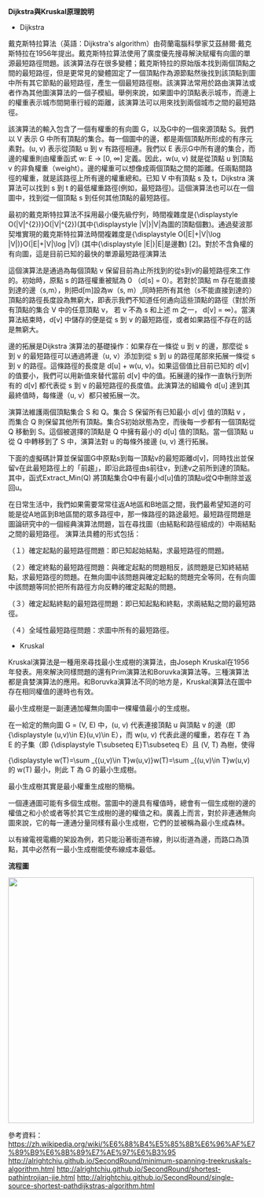 **Dijkstra與Kruskal原理說明**

* Dijkstra

戴克斯特拉算法（英語：Dijkstra's algorithm）由荷蘭電腦科學家艾茲赫爾·戴克斯特拉在1956年提出。戴克斯特拉算法使用了廣度優先搜尋解決賦權有向圖的單源最短路徑問題。該演算法存在很多變體；戴克斯特拉的原始版本找到兩個頂點之間的最短路徑，但是更常見的變體固定了一個頂點作為源節點然後找到該頂點到圖中所有其它節點的最短路徑，產生一個最短路徑樹。該演算法常用於路由演算法或者作為其他圖演算法的一個子模組。舉例來說，如果圖中的頂點表示城市，而邊上的權重表示城市間開車行經的距離，該演算法可以用來找到兩個城市之間的最短路徑。

該演算法的輸入包含了一個有權重的有向圖 G，以及G中的一個來源頂點 S。我們以 V 表示 G 中所有頂點的集合。每一個圖中的邊，都是兩個頂點所形成的有序元素對。(u, v) 表示從頂點 u 到 v 有路徑相連。我們以 E 表示G中所有邊的集合，而邊的權重則由權重函式 w: E → [0, ∞] 定義。因此，w(u, v) 就是從頂點 u 到頂點 v 的非負權重（weight）。邊的權重可以想像成兩個頂點之間的距離。任兩點間路徑的權重，就是該路徑上所有邊的權重總和。已知 V 中有頂點 s 及 t，Dijkstra 演算法可以找到 s 到 t 的最低權重路徑(例如，最短路徑)。這個演算法也可以在一個圖中，找到從一個頂點 s 到任何其他頂點的最短路徑。

最初的戴克斯特拉算法不採用最小優先級佇列，時間複雜度是{\displaystyle O(|V|^{2})}O(|V|^{2})(其中{\displaystyle |V|}|V|為圖的頂點個數)。通過斐波那契堆實現的戴克斯特拉算法時間複雜度是{\displaystyle O(|E|+|V|\log |V|)}O(|E|+|V|\log |V|) (其中{\displaystyle |E|}|E|是邊數) [2]。對於不含負權的有向圖，這是目前已知的最快的單源最短路徑演算法


這個演算法是通過為每個頂點 v 保留目前為止所找到的從s到v的最短路徑來工作的。初始時，原點 s 的路徑權重被賦為 0 （d[s] = 0）。若對於頂點 m 存在能直接到達的邊（s,m），則把d[m]設為w（s, m）,同時把所有其他（s不能直接到達的）頂點的路徑長度設為無窮大，即表示我們不知道任何通向這些頂點的路徑（對於所有頂點的集合 V 中的任意頂點 v， 若 v 不為 s 和上述 m 之一， d[v] = ∞）。當演算法結束時，d[v] 中儲存的便是從 s 到 v 的最短路徑，或者如果路徑不存在的話是無窮大。

邊的拓展是Dijkstra 演算法的基礎操作：如果存在一條從 u 到 v 的邊，那麼從 s 到 v 的最短路徑可以通過將邊（u, v）添加到從 s 到 u 的路徑尾部來拓展一條從 s 到 v 的路徑。這條路徑的長度是 d[u] + w(u, v)。如果這個值比目前已知的 d[v] 的值要小，我們可以用新值來替代當前 d[v] 中的值。拓展邊的操作一直執行到所有的 d[v] 都代表從 s 到 v 的最短路徑的長度值。此演算法的組織令 d[u] 達到其最終值時，每條邊（u, v）都只被拓展一次。

演算法維護兩個頂點集合 S 和 Q。集合 S 保留所有已知最小 d[v] 值的頂點 v ，而集合 Q 則保留其他所有頂點。集合S初始狀態為空，而後每一步都有一個頂點從 Q 移動到 S。這個被選擇的頂點是 Q 中擁有最小的 d[u] 值的頂點。當一個頂點 u 從 Q 中轉移到了 S 中，演算法對 u 的每條外接邊 (u, v) 進行拓展。

下面的虛擬碼計算並保留圖G中原點s到每一頂點v的最短距離d[v]，同時找出並保留v在此最短路徑上的「前趨」，即沿此路徑由s前往v，到達v之前所到達的頂點。其中，函式Extract_Min(Q) 將頂點集合Q中有最小d[u]值的頂點u從Q中刪除並返回u。

在日常生活中，我們如果需要常常往返A地區和B地區之間，我們最希望知道的可能是從A地區到B地區間的眾多路徑中，那一條路徑的路途最短。最短路徑問題是圖論研究中的一個經典演算法問題，旨在尋找圖（由結點和路徑組成的）中兩結點之間的最短路徑。 演算法具體的形式包括：

（１）確定起點的最短路徑問題：即已知起始結點，求最短路徑的問題。

（２）確定終點的最短路徑問題：與確定起點的問題相反，該問題是已知終結結點，求最短路徑的問題。在無向圖中該問題與確定起點的問題完全等同，在有向圖中該問題等同於把所有路徑方向反轉的確定起點的問題。

（３）確定起點終點的最短路徑問題：即已知起點和終點，求兩結點之間的最短路徑。

（４）全域性最短路徑問題：求圖中所有的最短路徑。


* Kruskal

Kruskal演算法是一種用來尋找最小生成樹的演算法，由Joseph Kruskal在1956年發表。用來解決同樣問題的還有Prim演算法和Boruvka演算法等。三種演算法都是貪婪演算法的應用。和Boruvka演算法不同的地方是，Kruskal演算法在圖中存在相同權值的邊時也有效。

最小生成樹是一副連通加權無向圖中一棵權值最小的生成樹。

在一給定的無向圖 G = (V, E) 中，(u, v) 代表連接頂點 u 與頂點 v 的邊（即 {\displaystyle (u,v)\in E}(u,v)\in E），而 w(u, v) 代表此邊的權重，若存在 T 為 E 的子集（即 {\displaystyle T\subseteq E}T\subseteq E）且 (V, T) 為樹，使得

{\displaystyle w(T)=\sum _{(u,v)\in T}w(u,v)}w(T)=\sum _{(u,v)\in T}w(u,v)
的 w(T) 最小，則此 T 為 G 的最小生成樹。

最小生成樹其實是最小權重生成樹的簡稱。

一個連通圖可能有多個生成樹。當圖中的邊具有權值時，總會有一個生成樹的邊的權值之和小於或者等於其它生成樹的邊的權值之和。廣義上而言，對於非連通無向圖來說，它的每一連通分量同樣有最小生成樹，它們的並被稱為最小生成森林。

以有線電視電纜的架設為例，若只能沿著街道布線，則以街道為邊，而路口為頂點，其中必然有一最小生成樹能使布線成本最低。


**流程圖**

<img src='https://github.com/yen880405/yenlin/blob/master/image/S__3366983.jpg' height=500 weight =500>


參考資料：https://zh.wikipedia.org/wiki/%E6%88%B4%E5%85%8B%E6%96%AF%E7%89%B9%E6%8B%89%E7%AE%97%E6%B3%95
        http://alrightchiu.github.io/SecondRound/minimum-spanning-treekruskals-algorithm.html
        http://alrightchiu.github.io/SecondRound/shortest-pathintrojian-jie.html
        http://alrightchiu.github.io/SecondRound/single-source-shortest-pathdijkstras-algorithm.html
